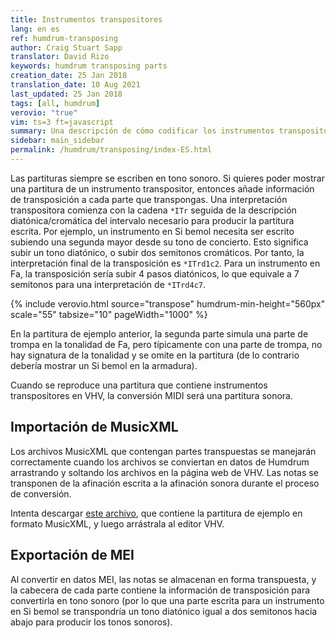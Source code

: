 ```yaml
---
title: Instrumentos transpositores
lang: en es
ref: humdrum-transposing
author: Craig Stuart Sapp
translator: David Rizo
keywords: humdrum transposing parts
creation_date: 25 Jan 2018
translation_date: 10 Aug 2021
last_updated: 25 Jan 2018
tags: [all, humdrum]
verovio: "true"
vim: ts=3 ft=javascript
summary: Una descripción de cómo codificar los instrumentos transpositores en las partituras de Humdrum.
sidebar: main_sidebar
permalink: /humdrum/transposing/index-ES.html
---
```



Las partituras siempre se escriben en tono sonoro.  Si quieres poder mostrar una partitura de un instrumento transpositor, entonces añade información de transposición a cada parte que transpongas.  Una interpretación transpositora comienza con la cadena `*ITr` seguida de la descripción diatónica/cromática del intervalo necesario para producir la partitura escrita.  Por ejemplo, un instrumento en Si bemol necesita ser escrito subiendo una segunda mayor desde su tono de concierto.  Esto significa subir un tono diatónico, o subir dos semitonos cromáticos.  Por tanto, la interpretación final de la transposición es `*ITrd1c2`.  Para un instrumento en Fa, la transposición sería subir 4 pasos diatónicos, lo que equivale a 7 semitonos para una interpretación de `*ITrd4c7`.

{% include verovio.html
	source="transpose"
	humdrum-min-height="560px"
	scale="55"
	tabsize="10"
	pageWidth="1000"
%}

<script type="application/json" id="transpose">
**kern	**kern	**kern
*part3	*part2	*part1
*staff3	*staff2	*staff1
*I"in C	*I"in F	*I"in Bb
*clefF4	*clefG2	*clefG2
*	*ITrd4c7	*ITrd1c2
*k[b-e-]	*k[b-]	*k[b-e-]
*M3/4	*M3/4	*M3/4
*MM120	*MM120	*MM120
4r	4r	4ee-
=1	=1	=1
2.r	2.r	4dd
.	.	4cc
.	.	4b-
=2	=2	=2
2.r	4r	4a
.	.	8qcc
.	4r	4b-
.	4c	4a
=3	=3	=3
2GG	4B-	2.g
.	4A	.
4r	4G	.
=4	=4	=4
2.r	4F#	4a
.	4G	4b-
.	4F	4b 4aa-
=5	=5	=5
2C	4E-	4cc 4gg
.	4r	4ff
4r	4r	4ee-
=6	=6	=6
2GG 2G	4f 4g	4dd
.	.	8qff
.	4r	4ee-
4r	4f	4dd
=7	=7	=7
2C	4e-	4cc
.	4d	4r
4r	4c	4r
=8	=8	=8
2.r	4BX	4dd
.	4c	4ee-
.	4B-	4dd- 4een 4gg
=9	=9	=9
2FF	4A	4cc 4ff
.	4G	4b- 4ee-
4r	4F	4a 4dd
=10	=10	=10
4r	4E-	4g 4cc
.	.	8qee-
4r	4F	4a 4dd
[4FF	4E-	4g 4cc
=11	=11	=11
*	*	*^
4FF]	4D	2.b-	4f
4EE- 4E-	4r	.	4g
4DD 4D	4r	.	4f
*	*	*v	*v
=12	=12	=12
4CC 4C	4r	2e- 2f# 2a
8qEE-\	.	.
4DD 4D	4r	.
4CC 4C	4f#	4ee-
=13	=13	=13
4BBB- 4BB-	4g	4dd
4AAA 4AA	4f#	4cc
4GGG 4GG	4g	4b-
=14	=14	=14
*	*	*^
2CC 2C	2e-	4a	2g
.	.	8qcc\	.
.	.	4b-	.
4DD 4D	4c	4a	4f#
*	*	*v	*v
=15	=15	=15
2.GG	2.B-	2.d 2.g
==	==	==
*-	*-	*-
</script>

En la partitura de ejemplo anterior, la segunda parte simula una parte de trompa en la tonalidad de Fa, pero típicamente con una parte de trompa, no hay signatura de la tonalidad y se omite en la partitura (de lo contrario debería mostrar un Si bemol en la armadura).

Cuando se reproduce una partitura que contiene instrumentos transpositores en VHV, la conversión MIDI será una partitura sonora.

## Importación de MusicXML ##

Los archivos MusicXML que contengan partes transpuestas se manejarán correctamente cuando los archivos se conviertan en datos de Humdrum arrastrando y soltando los archivos en la página web de VHV.  Las notas se transponen de la afinación escrita a la afinación sonora durante el proceso de conversión.

Intenta descargar [este archivo](Transposing.xml), que contiene la partitura de ejemplo en formato MusicXML, y luego arrástrala al editor VHV.

## Exportación de MEI ##

Al convertir en datos MEI, las notas se almacenan en forma transpuesta, y la cabecera de cada parte contiene la información de transposición para convertirla en tono sonoro (por lo que una parte escrita para un instrumento en Si bemol se transpondría un tono diatónico igual a dos semitonos hacia abajo para producir los tonos sonoros).



